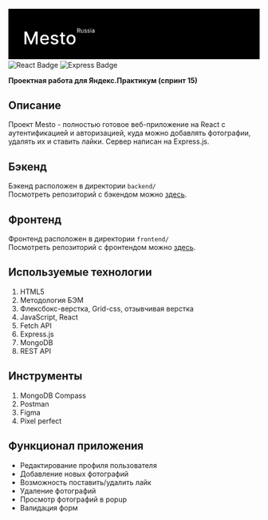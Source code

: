 <img src="./screenshots/mesto.png" alt="Проект: Место" width=600 /><br>
<img src="https://shields.io/badge/react-black?logo=react&style=for-the-badge%22" alt="React Badge"/> <img src="https://img.shields.io/badge/-Express.js-black?style=flat-square" alt="Express Badge"/><br>

**Проектная работа для Яндекс.Практикум (спринт 15)** <br>

## Описание
Проект Mesto - полностью готовое веб-приложение на React с аутентификацией и авторизацией, куда можно добавлять фотографии, удалять их и ставить лайки. Сервер написан на Express.js.

## Бэкенд
Бэкенд расположен в директории `backend/`<br>
Посмотреть репозиторий с бэкендом можно [здесь](https://github.com/IVKrylova/express-mesto-gha).

## Фронтенд
Фронтенд расположен в директории `frontend/`<br>
Посмотреть репозиторий с фронтендом можно [здесь](https://github.com/IVKrylova/react-mesto-auth).

## Используемые технологии
1. HTML5
2. Методология БЭМ
3. Флексбокс-верстка, Grid-css, отзывчивая верстка
4. JavaScript, React
5. Fetch API
6. Express.js
7. MongoDB
8. REST API

## Инструменты
1. MongoDB Compass
2. Postman
3. Figma
4. Pixel perfect

## Функционал приложения
* Редактирование профиля пользователя
* Добавление новых фотографий
* Возможность поставить/удалить лайк
* Удаление фотографий
* Просмотр фотографий в popup
* Валидация форм
